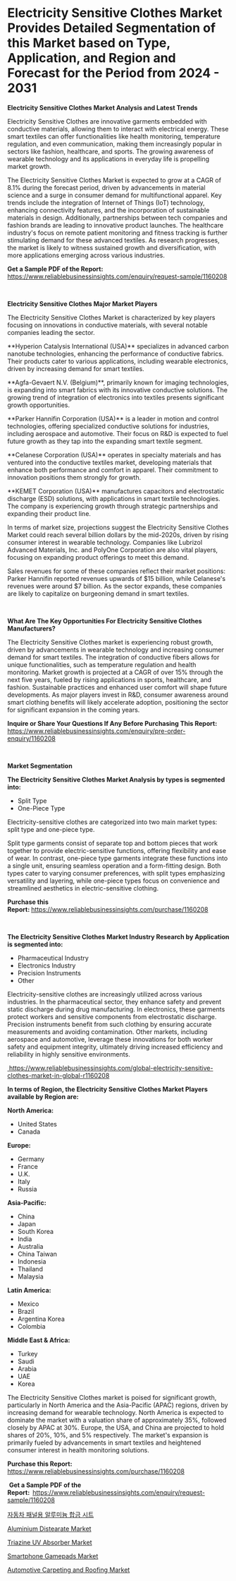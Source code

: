 <p><h1>Electricity Sensitive Clothes Market Provides Detailed Segmentation of this Market based on Type, Application, and Region and Forecast for the Period from 2024 - 2031</h1></p><p><strong>Electricity Sensitive Clothes Market Analysis and Latest Trends</strong></p>
<p><p>Electricity Sensitive Clothes are innovative garments embedded with conductive materials, allowing them to interact with electrical energy. These smart textiles can offer functionalities like health monitoring, temperature regulation, and even communication, making them increasingly popular in sectors like fashion, healthcare, and sports. The growing awareness of wearable technology and its applications in everyday life is propelling market growth.</p><p>The Electricity Sensitive Clothes Market is expected to grow at a CAGR of 8.1% during the forecast period, driven by advancements in material science and a surge in consumer demand for multifunctional apparel. Key trends include the integration of Internet of Things (IoT) technology, enhancing connectivity features, and the incorporation of sustainable materials in design. Additionally, partnerships between tech companies and fashion brands are leading to innovative product launches. The healthcare industry's focus on remote patient monitoring and fitness tracking is further stimulating demand for these advanced textiles. As research progresses, the market is likely to witness sustained growth and diversification, with more applications emerging across various industries.</p></p>
<p><strong>Get a Sample PDF of the Report:&nbsp;</strong> <a href="https://www.reliablebusinessinsights.com/enquiry/request-sample/1160208">https://www.reliablebusinessinsights.com/enquiry/request-sample/1160208</a></p>
<p>&nbsp;</p>
<p><strong>Electricity Sensitive Clothes Major Market Players</strong></p>
<p><p>The Electricity Sensitive Clothes Market is characterized by key players focusing on innovations in conductive materials, with several notable companies leading the sector. </p><p>**Hyperion Catalysis International (USA)** specializes in advanced carbon nanotube technologies, enhancing the performance of conductive fabrics. Their products cater to various applications, including wearable electronics, driven by increasing demand for smart textiles. </p><p>**Agfa-Gevaert N.V. (Belgium)**, primarily known for imaging technologies, is expanding into smart fabrics with its innovative conductive solutions. The growing trend of integration of electronics into textiles presents significant growth opportunities.</p><p>**Parker Hannifin Corporation (USA)** is a leader in motion and control technologies, offering specialized conductive solutions for industries, including aerospace and automotive. Their focus on R&D is expected to fuel future growth as they tap into the expanding smart textile segment.</p><p>**Celanese Corporation (USA)** operates in specialty materials and has ventured into the conductive textiles market, developing materials that enhance both performance and comfort in apparel. Their commitment to innovation positions them strongly for growth.</p><p>**KEMET Corporation (USA)** manufactures capacitors and electrostatic discharge (ESD) solutions, with applications in smart textile technologies. The company is experiencing growth through strategic partnerships and expanding their product line.</p><p>In terms of market size, projections suggest the Electricity Sensitive Clothes Market could reach several billion dollars by the mid-2020s, driven by rising consumer interest in wearable technology. Companies like Lubrizol Advanced Materials, Inc. and PolyOne Corporation are also vital players, focusing on expanding product offerings to meet this demand. </p><p>Sales revenues for some of these companies reflect their market positions: Parker Hannifin reported revenues upwards of $15 billion, while Celanese's revenues were around $7 billion. As the sector expands, these companies are likely to capitalize on burgeoning demand in smart textiles.</p></p>
<p>&nbsp;</p>
<p><strong>What Are The Key Opportunities For Electricity Sensitive Clothes Manufacturers?</strong></p>
<p><p>The Electricity Sensitive Clothes market is experiencing robust growth, driven by advancements in wearable technology and increasing consumer demand for smart textiles. The integration of conductive fibers allows for unique functionalities, such as temperature regulation and health monitoring. Market growth is projected at a CAGR of over 15% through the next five years, fueled by rising applications in sports, healthcare, and fashion. Sustainable practices and enhanced user comfort will shape future developments. As major players invest in R&D, consumer awareness around smart clothing benefits will likely accelerate adoption, positioning the sector for significant expansion in the coming years.</p></p>
<p><strong>Inquire or Share Your Questions If Any Before Purchasing This Report:</strong> <a href="https://www.reliablebusinessinsights.com/enquiry/pre-order-enquiry/1160208">https://www.reliablebusinessinsights.com/enquiry/pre-order-enquiry/1160208</a></p>
<p>&nbsp;</p>
<p><strong>Market Segmentation</strong></p>
<p><strong>The Electricity Sensitive Clothes Market Analysis by types is segmented into:</strong></p>
<p><ul><li>Split Type</li><li>One-Piece Type</li></ul></p>
<p><p>Electricity-sensitive clothes are categorized into two main market types: split type and one-piece type. </p><p>Split type garments consist of separate top and bottom pieces that work together to provide electric-sensitive functions, offering flexibility and ease of wear. In contrast, one-piece type garments integrate these functions into a single unit, ensuring seamless operation and a form-fitting design. Both types cater to varying consumer preferences, with split types emphasizing versatility and layering, while one-piece types focus on convenience and streamlined aesthetics in electric-sensitive clothing.</p></p>
<p><strong>Purchase this Report:&nbsp;</strong><a href="https://www.reliablebusinessinsights.com/purchase/1160208">https://www.reliablebusinessinsights.com/purchase/1160208</a></p>
<p>&nbsp;</p>
<p><strong>The Electricity Sensitive Clothes Market Industry Research by Application is segmented into:</strong></p>
<p><ul><li>Pharmaceutical Industry</li><li>Electronics Industry</li><li>Precision Instruments</li><li>Other</li></ul></p>
<p><p>Electricity-sensitive clothes are increasingly utilized across various industries. In the pharmaceutical sector, they enhance safety and prevent static discharge during drug manufacturing. In electronics, these garments protect workers and sensitive components from electrostatic discharge. Precision instruments benefit from such clothing by ensuring accurate measurements and avoiding contamination. Other markets, including aerospace and automotive, leverage these innovations for both worker safety and equipment integrity, ultimately driving increased efficiency and reliability in highly sensitive environments.</p></p>
<p><a href="https://www.reliablebusinessinsights.com/global-electricity-sensitive-clothes-market-in-global-r1160208">&nbsp;https://www.reliablebusinessinsights.com/global-electricity-sensitive-clothes-market-in-global-r1160208</a></p>
<p><strong>In terms of Region, the Electricity Sensitive Clothes Market Players available by Region are:</strong></p>
<p>
    <p> <strong> North America: </strong>
        <ul>
            <li>United States</li>
            <li>Canada</li>
        </ul>
        </p> 
    <p> <strong> Europe: </strong>
        <ul>
            <li>Germany</li>
            <li>France</li>
            <li>U.K.</li>
            <li>Italy</li>
            <li>Russia</li>
        </ul>
        </p> 
    <p> <strong> Asia-Pacific: </strong>
        <ul>
            <li>China</li>
            <li>Japan</li>
            <li>South Korea</li>
            <li>India</li>
            <li>Australia</li>
            <li>China Taiwan</li>
            <li>Indonesia</li>
            <li>Thailand</li>
            <li>Malaysia</li>
        </ul>
        </p> 
    <p> <strong> Latin America: </strong>
        <ul>
            <li>Mexico</li>
            <li>Brazil</li>
            <li>Argentina Korea</li>
            <li>Colombia</li>
        </ul>
        </p> 
    <p> <strong> Middle East & Africa: </strong>
        <ul>
            <li>Turkey</li>
            <li>Saudi</li>
            <li>Arabia</li>
            <li>UAE</li>
            <li>Korea</li>
        </ul>
    </p>
    </p>
<p><p>The Electricity Sensitive Clothes market is poised for significant growth, particularly in North America and the Asia-Pacific (APAC) regions, driven by increasing demand for wearable technology. North America is expected to dominate the market with a valuation share of approximately 35%, followed closely by APAC at 30%. Europe, the USA, and China are projected to hold shares of 20%, 10%, and 5% respectively. The market's expansion is primarily fueled by advancements in smart textiles and heightened consumer interest in health monitoring solutions.</p></p>
<p><strong>Purchase this Report: </strong><a href="https://www.reliablebusinessinsights.com/purchase/1160208">https://www.reliablebusinessinsights.com/purchase/1160208</a></p>
<p>&nbsp;<strong>Get a Sample PDF of the Report:&nbsp;&nbsp;</strong><a href="https://www.reliablebusinessinsights.com/enquiry/request-sample/1160208">https://www.reliablebusinessinsights.com/enquiry/request-sample/1160208</a></p>
<p><strong></strong></p>
<p><p><a href="https://medium.com/@mistybarton1943/aluminum-alloy-sheets-for-automobile-panels-market-%EC%9D%98-%EA%B8%80%EB%A1%9C%EB%B2%8C-%EC%8B%9C%EC%9E%A5-%EA%B0%9C%EC%9A%94%EB%8A%94-%EC%A0%84-%EC%84%B8%EA%B3%84-%EB%B0%8F-%EC%A3%BC%EC%9A%94-%EC%8B%9C%EC%9E%A5%EC%9D%98-%EC%82%B0%EC%97%85%EC%97%90-%EC%98%81%ED%96%A5%EC%9D%84-%EB%AF%B8%EC%B9%98%EB%8A%94-%EC%A3%BC%EC%9A%94-%ED%8A%B8%EB%A0%8C%EB%93%9C%EC%97%90-c215d1f000ee">자동차 패널용 알루미늄 합금 시트</a></p><p><a href="https://issuu.com/reportprime-2/docs/aluminium-distearate-market-size-20_a34b0e2ea04bd3">Aluminium Distearate Market</a></p><p><a href="https://issuu.com/reportprime-2/docs/triazine-uv-absorber-market-size-20_b7c8eea5ae35a9">Triazine UV Absorber Market</a></p><p><a href="https://www.linkedin.com/pulse/emerging-opportunities-challenges-global-smartphone-gamepads-market-npppc?trackingId=Uleuvs6sTZGCyZe2%2FRtQRw%3D%3D">Smartphone Gamepads Market</a></p><p><a href="https://github.com/AnnDiaz698/Market-Research-Report-List-1/blob/main/automotive-carpeting-and-roofing-market.md">Automotive Carpeting and Roofing Market</a></p></p>